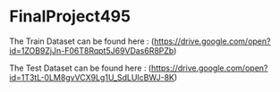 # FinalProject495


The Train Dataset can be found here : 
(https://drive.google.com/open?id=1ZOB9ZjJn-F06T8Rqpt5J69VDas6R8PZb)

The Test Dataset can be found here :
(https://drive.google.com/open?id=1T3tL-0LM8gvVCX9Lg1U_SdLUIcBWJ-8K)


